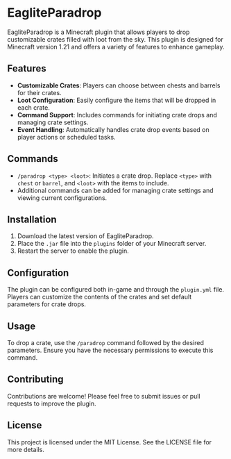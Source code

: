 # EagliteParadrop

EagliteParadrop is a Minecraft plugin that allows players to drop customizable crates filled with loot from the sky. This plugin is designed for Minecraft version 1.21 and offers a variety of features to enhance gameplay.

## Features

- **Customizable Crates**: Players can choose between chests and barrels for their crates.
- **Loot Configuration**: Easily configure the items that will be dropped in each crate.
- **Command Support**: Includes commands for initiating crate drops and managing crate settings.
- **Event Handling**: Automatically handles crate drop events based on player actions or scheduled tasks.

## Commands

- `/paradrop <type> <loot>`: Initiates a crate drop. Replace `<type>` with `chest` or `barrel`, and `<loot>` with the items to include.
- Additional commands can be added for managing crate settings and viewing current configurations.

## Installation

1. Download the latest version of EagliteParadrop.
2. Place the `.jar` file into the `plugins` folder of your Minecraft server.
3. Restart the server to enable the plugin.

## Configuration

The plugin can be configured both in-game and through the `plugin.yml` file. Players can customize the contents of the crates and set default parameters for crate drops.

## Usage

To drop a crate, use the `/paradrop` command followed by the desired parameters. Ensure you have the necessary permissions to execute this command.

## Contributing

Contributions are welcome! Please feel free to submit issues or pull requests to improve the plugin.

## License

This project is licensed under the MIT License. See the LICENSE file for more details.